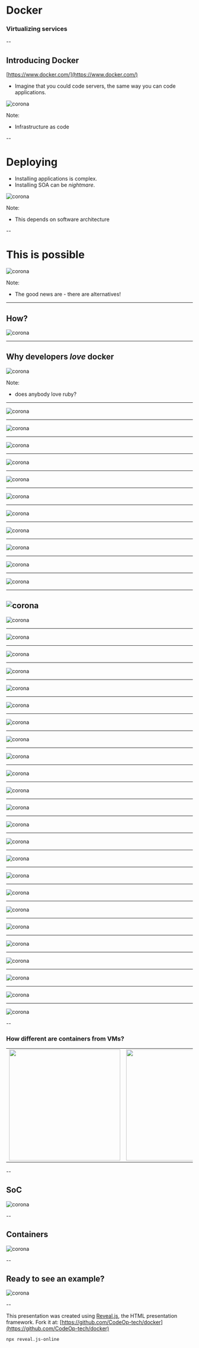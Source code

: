 # Docker

### Virtualizing services


--

## Introducing Docker

[https://www.docker.com/](https://www.docker.com/)

- Imagine that you could code servers, the same way you can code applications.

![corona](/images/linux-container.png)<!-- .element  width="30%" -->


Note:
- Infrastructure as code

--
# Deploying 

- Installing applications is complex.
- Installing SOA can be *nightmare*.

![corona](/images/virtualization_before.jpg)<!-- .element  width="50%" -->

Note:
- This depends on software architecture

--
# This is possible

![corona](/images/push.jpg)

Note:
- The good news are - there are alternatives!

---
## How?

![corona](/images/shipping.jpg)<!-- .element  width="70%" -->


---
## Why developers *love* docker

![corona](/images/love.png)<!-- .element  width="70%" -->


Note:
- does anybody love ruby?
 
---

![corona](/images/slide_002.png)

---

![corona](/images/slide_003.png)

---

![corona](/images/slide_004.png)

---

![corona](/images/slide_005.png)

---

![corona](/images/slide_006.png)

---

![corona](/images/slide_007.png)

---

![corona](/images/slide_008.png)

---

![corona](/images/slide_009.png)

---

![corona](/images/slide_010.png)


---

![corona](/images/slide_011.png)

---

![corona](/images/slide_012.png)

---

![corona](/images/slide_013.png)
---

![corona](/images/slide_014.png)

---

![corona](/images/slide_015.png)

---

![corona](/images/slide_016.png)

---

![corona](/images/slide_017.png)

---

![corona](/images/slide_018.png)

---

![corona](/images/slide_019.png)

---

![corona](/images/slide_020.png)

---

![corona](/images/slide_021.png)

---

![corona](/images/slide_022.png)

---

![corona](/images/slide_023.png)

---

![corona](/images/slide_024.png)

---

![corona](/images/slide_025.png)


---

![corona](/images/slide_026.png)


---

![corona](/images/slide_027.png)

---

![corona](/images/slide_028.png)

---

![corona](/images/slide_029.png)

---

![corona](/images/slide_030.png)

---

![corona](/images/slide_031.png)

---

![corona](/images/slide_032.png)

---

![corona](/images/slide_033.png)

---

![corona](/images/slide_034.png)


---

![corona](/images/slide_035.png)


---

![corona](/images/slide_036.png)


---

![corona](/images/slide_037.png)


--
### How different are containers from VMs?

<table style="border-collapse: collapse; color:red; border: 0px yellow solid">
    <tr>
        <td><img src="/images/vm.png" height="300px" style="background:none; border:none; box-shadow:none;"></td> 
        <td><img src="/images/docker.png" height="300px" style="background:none; border:none; box-shadow:none;"></td>
    </tr>
</table>


--
## SoC

![corona](/images/soc.png)

--
## Containers
![corona](/images/cas.png)


--

## Ready to see an example?


![corona](/images/office_worker.jpg)


--

This presentation was created using [Reveal.js](https://revealjs.com/#/), the HTML presentation framework. Fork it at:
[https://github.com/CodeOp-tech/docker](https://github.com/CodeOp-tech/docker)

```
npx reveal.js-online
```

</small>


